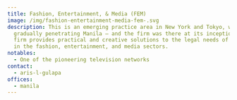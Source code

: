 ```yaml
---
title: Fashion, Entertainment, & Media (FEM)
image: /img/fashion-entertainment-media-fem-.svg
description: This is an emerging practice area in New York and Tokyo, which is
  gradually penetrating Manila — and the firm was there at its inception. The
  firm provides practical and creative solutions to the legal needs of clients
  in the fashion, entertainment, and media sectors.
notables:
  - One of the pioneering television networks
contact:
  - aris-l-gulapa
offices:
  - manila
---
```

